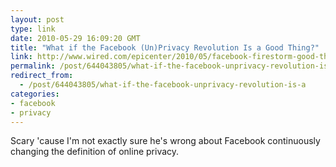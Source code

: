 ```yaml
---
layout: post
type: link
date: 2010-05-29 16:09:20 GMT
title: "What if the Facebook (Un)Privacy Revolution Is a Good Thing?"
link: http://www.wired.com/epicenter/2010/05/facebook-firestorm-good-thing/
permalink: /post/644043805/what-if-the-facebook-unprivacy-revolution-is-a
redirect_from: 
  - /post/644043805/what-if-the-facebook-unprivacy-revolution-is-a
categories:
- facebook
- privacy
---
```

Scary 'cause I'm not exactly sure he's wrong about Facebook continuously changing the definition of online privacy.